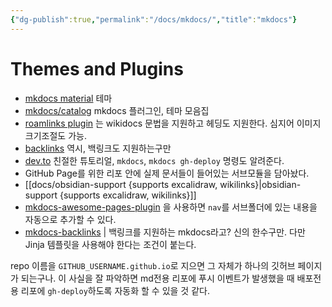 ```yaml
---
{"dg-publish":true,"permalink":"/docs/mkdocs/","title":"mkdocs"}
---
```



# Themes and Plugins

- [mkdocs material](https://github.com/squidfunk/mkdocs-material) 테마
- [mkdocs/catalog](https://github.com/mkdocs/catalog) mkdocs 플러그인, 테마 모음집
- [roamlinks plugin](https://github.com/Jackiexiao/mkdocs-roamlinks-plugin) 는 wikidocs 문법을 지원하고 헤딩도 지원한다. 심지어 이미지 크기조절도 가능.
- [backlinks](https://pypi.org/project/mkdocs-backlinks/) 역시, 백링크도 지원하는구만
- [dev.to](https://dev.to/ar2pi/publish-your-markdown-docs-on-github-pages-6pe) 친절한 튜토리얼, `mkdocs`, `mkdocs gh-deploy` 명령도 알려준다.
- GitHub Page를 위한 리포 안에 실제 문서들이 들어있는 서브모듈을 담아놨다.
- [[docs/obsidian-support {supports excalidraw, wikilinks}\|obsidian-support {supports excalidraw, wikilinks}]]
- [mkdocs-awesome-pages-plugin](https://github.com/lukasgeiter/mkdocs-awesome-pages-plugin#combine-custom-navigation--file-structure) 을 사용하면 `nav`를 서브폴더에 있는 내용을 자동으로 추가할 수 있다.
- [mkdocs-backlinks](https://pypi.org/project/mkdocs-backlinks/) | 백링크를 지원하는 mkdocs라고? 신의 한수구만. 다만 Jinja 템플릿을 사용해야 한다는 조건이 붙는다.

repo 이름을 `GITHUB_USERNAME.github.io`로 지으면 그 자체가 하나의 깃허브 페이지가 되는구나. 이 사실을 잘 파악하면 md전용 리포에 푸시 이벤트가 발생했을 때 배포전용 리포에 `gh-deploy`하도록 자동화 할 수 있을 것 같다.
